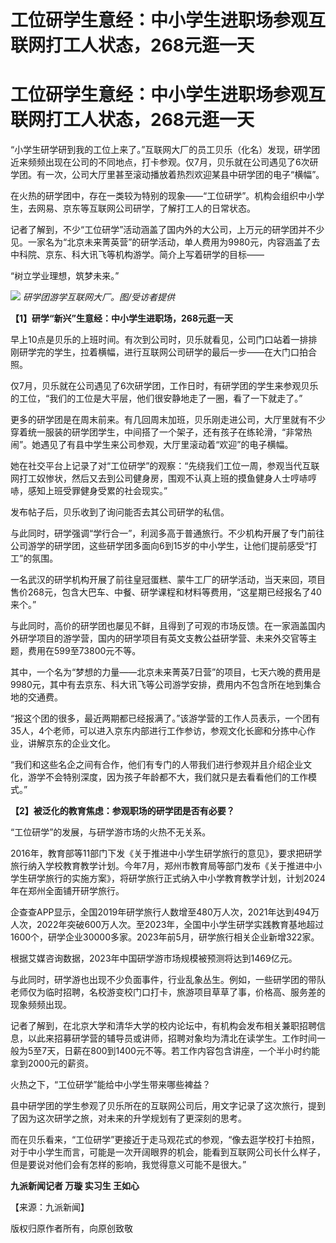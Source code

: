 # 工位研学生意经：中小学生进职场参观互联网打工人状态，268元逛一天

# 工位研学生意经：中小学生进职场参观互联网打工人状态，268元逛一天

“小学生研学研到我的工位上来了。”互联网大厂的员工贝乐（化名）发现，研学团近来频频出现在公司的不同地点，打卡参观。仅7月，贝乐就在公司遇见了6次研学团。有一次，公司大厅里甚至滚动播放着热烈欢迎某县中研学团的电子“横幅”。

在火热的研学团中，存在一类较为特别的现象——“工位研学”。机构会组织中小学生，去网易、京东等互联网公司研学，了解打工人的日常状态。

记者了解到，不少“工位研学”活动涵盖了国内外的大公司，上万元的研学团并不少见。一家名为“北京未来菁英营”的研学活动，单人费用为9980元，内容涵盖了去中科院、京东、科大讯飞等机构游学。简介上写着研学的目标——

“树立学业理想，筑梦未来。”

![](https://inews.gtimg.com/om_bt/OHAVNbkSScNnhwzeMJezBU6fidhw2G3ITv7HPeGotDPb0AA/1000)
_研学团游学互联网大厂。图/受访者提供_

**【1】研学“新兴”生意经：中小学生进职场，268元逛一天**

早上10点是贝乐的上班时间。有次到公司时，贝乐就看见，公司门口站着一排排刚研学完的学生，拉着横幅，进行互联网公司研学的最后一步——在大门口拍合照。

仅7月，贝乐就在公司遇见了6次研学团，工作日时，有研学团的学生来参观贝乐的工位，“我们的工位是大平层，他们很安静地走了一圈，看了一下就走了。”

更多的研学团是在周末前来。有几回周末加班，贝乐刚走进公司，大厅里就有不少穿着统一服装的研学团学生，中间搭了一个架子，还有孩子在练轮滑，“非常热闹”。她遇见了有县中学生来公司参观，大厅里滚动着“欢迎”的电子横幅。

她在社交平台上记录了对“工位研学”的观察：“先绕我们工位一周，参观当代互联网打工奴惨状，然后又去到公司健身房，围观不认真上班的摸鱼健身人士哼哧哼哧，感知上班受罪健身受累的社会现实。”

发布帖子后，贝乐收到了询问能否去其公司研学的私信。

与此同时，研学强调“学行合一”，利润多高于普通旅行。不少机构开展了专门前往公司游学的研学团，这些研学团多面向6到15岁的中小学生，让他们提前感受“打工”的氛围。

一名武汉的研学机构开展了前往皇冠蛋糕、蒙牛工厂的研学活动，当天来回，项目售价268元，包含大巴车、中餐、研学课程和材料等费用，“这星期已经报名了40来个。”

与此同时，高价的研学团也屡见不鲜，且得到了可观的市场反馈。在一家涵盖国内外研学项目的游学营，国内的研学项目有英文支教公益研学营、未来外交官等主题，费用在599至73800元不等。

其中，一个名为“梦想的力量——北京未来菁英7日营”的项目，七天六晚的费用是9980元，其中有去京东、科大讯飞等公司游学安排，费用内不包含所在地到集合地的交通费。

“报这个团的很多，最近两期都已经报满了。”该游学营的工作人员表示，一个团有35人，4个老师，可以进入京东内部进行工作参访，参观文化长廊和分拣中心作业，讲解京东的企业文化。

“我们和这些名企之间有合作，他们有专门的人带我们进行参观并且介绍企业文化，游学不会特别深度，因为孩子年龄都不大，我们就只是去看看他们的工作模式。”

**【2】被泛化的教育焦虑：参观职场的研学团是否有必要？**

“工位研学”的发展，与研学游市场的火热不无关系。

2016年，教育部等11部门下发《关于推进中小学生研学旅行的意见》，要求把研学旅行纳入学校教育教学计划。今年7月，郑州市教育局等部门发布《关于推进中小学生研学旅行的实施方案》，将研学旅行正式纳入中小学教育教学计划，计划2024年在郑州全面铺开研学旅行。

企查查APP显示，全国2019年研学旅行人数增至480万人次，2021年达到494万人次，2022年突破600万人次。至2023年，全国中小学生研学实践教育基地超过1600个，研学企业30000多家。2023年前5月，研学旅行相关企业新增322家。

根据艾媒咨询数据，2023年中国研学游市场规模被预测将达到1469亿元。

与此同时，研学游也出现不少负面事件，行业乱象丛生。例如，一些研学团的带队老师仅为临时招聘，名校游变校门口打卡，旅游项目草草了事，价格高、服务差的现象频频出现。

记者了解到，在北京大学和清华大学的校内论坛中，有机构会发布相关兼职招聘信息，以此来招募研学营的辅导员或讲师，招聘对象均为清北在读学生。工作时间一般为5至7天，日薪在800到1400元不等。若工作内容包含讲座，一个半小时约能拿到2000元的薪资。

火热之下，“工位研学”能给中小学生带来哪些裨益？

县中研学团的学生参观了贝乐所在的互联网公司后，用文字记录了这次旅行，提到了因为这次研学之旅，对未来的升学规划有了更深刻的思考。

而在贝乐看来，“工位研学”更接近于走马观花式的参观，“像去逛学校打卡拍照，对于中小学生而言，可能是一次开阔眼界的机会，能看到互联网公司长什么样子，但是要说对他们会有怎样的影响，我觉得意义可能不是很大。”

**九派新闻记者 万璇 实习生 王如心**

【来源：九派新闻】

版权归原作者所有，向原创致敬

